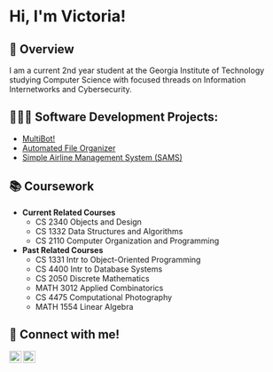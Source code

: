 <h1>Hi, I'm Victoria! <br/></h1>

<h2>👾 Overview</h2>

I am a current 2nd year student at the Georgia Institute of Technology studying Computer Science with focused threads on Information Internetworks and Cybersecurity.

<h2>👩🏻‍💻 Software Development Projects:</h2>

- [MultiBot!](https://github.com/victoria4318/MultiBot)
- [Automated File Organizer](https://github.com/victoria4318/Automated-File-Organizer)
- [Simple Airline Management System (SAMS)](https://github.com/victoria4318/Simple-Airline-Management-System-SAMS-)
 
<h2>📚 Coursework</h2>

- <b> Current Related Courses </b>
  - CS 2340 Objects and Design
  - CS 1332 Data Structures and Algorithms
  - CS 2110 Computer Organization and Programming
- <b> Past Related Courses </b>
  - CS 1331 Intr to Object-Oriented Programming
  - CS 4400 Intr to Database Systems
  - CS 2050 Discrete Mathematics
  - MATH 3012 Applied Combinatorics
  - CS 4475 Computational Photography
  - MATH 1554 Linear Algebra 

<h2> 📱 Connect with me!</h2>

[<img align="left" alt="victoria4318 | Email" width="22px" src="https://simpleicons.org/icons/gmail.svg" />][email]
[<img align="left" alt="JoshMadakor | LinkedIn" width="22px" src="https://cdn.jsdelivr.net/npm/simple-icons@v3/icons/linkedin.svg" />][linkedin]

[email]: mailto:victoria4318@gmail.com/
[linkedin]: https://linkedin.com/in/victoria4318
